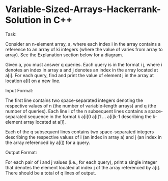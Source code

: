 # Variable-Sized-Arrays-Hackerrank-Solution in C++

Task:

Consider an n-element array, a, where each index i in the array contains a reference to an array of ki integers (where the value of varies from array to array). See the Explanation section below for a diagram.

Given a, you must answer q queries. Each query is in the format i j, where i denotes an index in array a and j denotes an index in the array located at a[i]. For each query, find and print the value of element j in the array at location a[i] on a new line.

Input Format:

The first line contains two space-separated integers denoting the respective values of n (the number of variable-length arrays) and q (the number of queries).
Each line i of the n subsequent lines contains a space-separated sequence in the format k a[i]0 a[i]1 … a[i]k-1 describing the k-element array located at a[i].

Each of the q subsequent lines contains two space-separated integers describing the respective values of i (an index in array a) and j (an index in the array referenced by a[i]) for a query.

Output Format:

For each pair of i and j values (i.e., for each query), print a single integer that denotes the element located at index j of the array referenced by a[i]. There should be a total of q lines of output.
